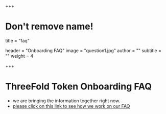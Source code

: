 +++
# Don't remove name!
title = "faq"

header = "Onboarding FAQ"
image = "question1.jpg"
author = ""
subtitle = ""
weight = 4

+++

# ThreeFold Token Onboarding FAQ

- we are bringing the information together right now.
- [please click on this link to see how we work on our FAQ](https://docs.google.com/document/d/1sIqSZgAQ_PO-UZFTmh-62jZGf380DGhBnnaGneUowxU/edit?usp=sharing)

